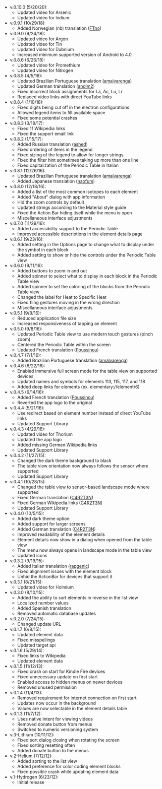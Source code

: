 ﻿- v.0.10.0 (5/20/20):
   * Updated video for Arsenic
   * Updated video for Indium
- v.0.9.1 (10/29/18):
   * Added Norwegian (nb) translation ([FTno](https://github.com/FTno))
- v.0.9.0 (9/24/18):
   * Updated video for Argon
   * Updated video for Tin
   * Updated video for Dubnium
   * Increased minimum supported version of Android to 4.0
- v.0.8.6 (6/26/18):
   * Updated video for Promethium
   * Updated video for Nitrogen
- v.0.8.5 (4/5/18):
   * Updated Brazilian Portuguese translation ([amalvarenga](https://github.com/amalvarenga))
   * Updated German translation ([andim2](https://github.com/andim2))
   * Fixed incorrect block assignments for La, Ac, Lu, Lr
   * Replaced video links with direct YouTube links
- v.0.8.4 (1/10/18):
   * Fixed digits being cut off in the electron configurations
   * Allowed legend items to fill available space
   * Fixed some potential crashes
- v.0.8.3 (3/18/17):
   * Fixed 11 Wikipedia links
   * Fixed the support email link
- v.0.8.2 (1/15/17):
   * Added Russian translation ([ashed](https://github.com/ashed))
   * Fixed ordering of items in the legend
   * Fixed sizing of the legend to allow for longer strings
   * Fixed the filter hint sometimes taking up more than one line
   * Fixed capitalization of the Periodic Table in Italian
- v.0.8.1 (12/26/16):
   * Updated Brazilian Portuguese translation ([amalvarenga](https://github.com/amalvarenga))
   * Added Japanese translation ([naofum](https://github.com/naofum))
- v.0.8.0 (12/18/16):
   * Added a list of the most common isotopes to each element
   * Added "About" dialog with app information
   * Hid the zoom controls by default
   * Updated strings according to the Material style guide
   * Fixed the Action Bar hiding itself while the menu is open
   * Miscellaneous interface adjustments
- v.0.7.0 (11/29/16):
   * Added accessibility support to the Periodic Table
   * Improved accessible descriptions in the element details page
- v.0.6.1 (9/23/16):
   * Added setting in the Options page to change what to display under the symbol in each block
   * Added setting to show or hide the controls under the Periodic Table view
- v.0.6.0 (9/11/16):
   * Added buttons to zoom in and out
   * Added spinner to select what to display in each block in the Periodic Table view
   * Added spinner to set the coloring of the blocks from the Periodic Table view
   * Changed the label for Heat to Specific Heat
   * Fixed fling gestures moving in the wrong direction
   * Miscellaneous interface adjustments
- v.0.5.1 (9/8/16):
   * Reduced application file size
   * Increased responsiveness of tapping an element
- v.0.5.0 (9/8/16):
   * Updated Periodic Table view to use modern touch gestures (pinch zoom)
   * Centered the Periodic Table within the screen
   * Updated French translation ([Poussinou](https://github.com/Poussinou))
- v.0.4.7 (7/1/16):
   * Added Brazilian Portuguese translation ([amalvarenga](https://github.com/amalvarenga))
- v.0.4.6 (6/22/16):
   * Enabled immersive full screen mode for the table view on supported devices
   * Updated names and symbols for elements 113, 115, 117, and 118
   * Added deep links for elements (ex. elementary://element/6)
- v.0.4.5 (6/14/16):
   * Added French translation ([Poussinou](https://github.com/Poussinou))
   * Reverted the app logo to the original
- v.0.4.4 (5/21/16):
   * Use redirect based on element number instead of direct YouTube links
   * Updated Support Library
- v.0.4.3 (4/29/16):
   * Updated video for Thorium
   * Updated the app logo
   * Added missing German Wikipedia links
   * Updated Support Library
- v.0.4.2 (11/27/15):
   * Changed the dark theme background to black
   * The table view orientation now always follows the sensor where supported
   * Updated Support Library
- v.0.4.1 (10/28/15):
   * Changed the table view to sensor-based landscape mode where supported
   * Fixed German translation ([C4R2T3N](https://github.com/C4R2T3N))
   * Fixed German Wikipedia links ([C4R2T3N](https://github.com/C4R2T3N))
   * Updated Support Library
- v.0.4.0 (10/5/15):
   * Added dark theme option
   * Added support for larger screens
   * Added German translation ([C4R2T3N](https://github.com/C4R2T3N))
   * Improved readability of the element details
   * Element details now show in a dialog when opened from the table view
   * The menu now always opens in landscape mode in the table view
   * Updated icons
- v.0.3.2 (9/19/15):
   * Added Italian translation ([rapgenic](https://github.com/rapgenic))
   * Fixed alignment issues with the element block
   * Unhid the ActionBar for devices that support it
- v.0.3.1 (8/21/15):
   * Updated video for Holmium
- v.0.3.0 (8/10/15):
   * Added the ability to sort elements in reverse in the list view
   * Localized number values
   * Added Spanish translation
   * Removed automatic database updates
- v.0.2.0 (7/24/15):
   * Changed update URL
- v.0.1.7 (6/8/15):
   * Updated element data
   * Fixed misspellings
   * Updated target api
- v.0.1.6 (5/29/14):
   * Fixed links to Wikipedia
   * Updated element data
- v.0.1.5 (11/12/13):
   * Fixed crash on start for Kindle Fire devices
   * Fixed unnecessary update on first start
   * Enabled access to hidden menus on newer devices
   * Removed unused permission
- v.0.1.4 (11/4/13):
   * Removed requirement for internet connection on first start
   * Updates now occur in the background
   * Values are now selectable in the element details table
- v.0.1.3 (11/7/12):
   * Uses native intent for viewing videos
   * Removed donate button from menus
   * Switched to numeric versioning system
- v.3-Lithium (10/11/12):
   * Fixed sort dialog closing when rotating the screen
   * Fixed sorting resetting often
   * Added donate button to the menus
- v.2-Helium (7/12/12):
   * Added sorting to the list view
   * Added preference for color coding element blocks
   * Fixed possible crash while updating element data
- v.1-Hydrogen (6/23/12):
   * Initial release
